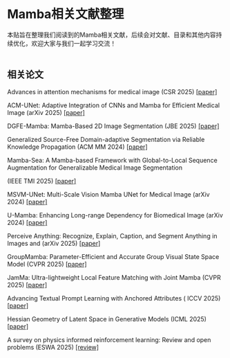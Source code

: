 # Mamba相关文献整理

本贴旨在整理我们阅读到的Mamba相关文献，后续会对文献、目录和其他内容持续优化，欢迎大家与我们一起学习交流！
<br><br>
## 相关论文

 Advances in attention mechanisms for medical image (CSR 2025) [[paper]](https://www.sciencedirect.com/science/article/pii/S1574013724001047)

ACM-UNet: Adaptive Integration of CNNs and Mamba for Efficient Medical Image (arXiv 2025) [[paper]](https://arxiv.org/abs/2505.24481)

DGFE-Mamba: Mamba-Based 2D Image Segmentation (JBE 2025) [[paper]](https://doi.org/10.1007/s42235-025-00711-x)

Generalized Source-Free Domain-adaptive Segmentation via Reliable Knowledge Propagation (ACM MM 2024) [[paper]](https://dl.acm.org/doi/10.1145/3664647.3680567)

Mamba-Sea: A Mamba-based Framework with Global-to-Local Sequence Augmentation for Generalizable Medical Image Segmentation

 (IEEE TMI 2025) [[paper]](http://arxiv.org/abs/2504.17515)

MSVM-UNet: Multi-Scale Vision Mamba UNet for Medical Image (arXiv 2024) [[paper]](http://arxiv.org/abs/2408.13735)

U-Mamba: Enhancing Long-range Dependency for Biomedical Image (arXiv 2024) [[paper]](http://arxiv.org/abs/2401.04722)

Perceive Anything: Recognize, Explain, Caption, and Segment Anything in Images and (arXiv 2025) [[paper]](http://arxiv.org/abs/2506.05302)

GroupMamba: Parameter-Efficient and Accurate Group Visual State Space Model (CVPR 2025) [[paper]](https://arxiv.org/abs/2407.13772v1)

JamMa: Ultra-lightweight Local Feature Matching with Joint Mamba (CVPR 2025) [[paper]](https://arxiv.org/abs/2503.03437)

 Advancing Textual Prompt Learning with Anchored Attributes ( ICCV 2025) [[paper]](https://arxiv.org/abs/2412.09442)

Hessian Geometry of Latent Space in Generative Models (ICML 2025) [[paper]](https://arxiv.org/abs/2506.10632)

A survey on physics informed reinforcement learning: Review and open problems (ESWA 2025) [[review]](https://www.sciencedirect.com/science/article/pii/S0957417425017865)


